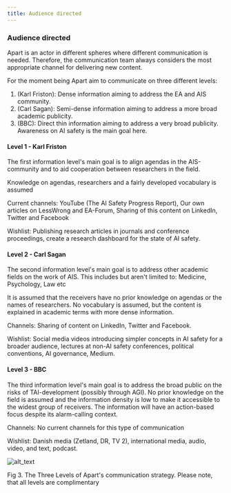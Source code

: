 ```yaml
---
title: Audience directed
---
```


<!-----

Yay, no errors, warnings, or alerts!

Conversion time: 0.546 seconds.


Using this Markdown file:

1. Paste this output into your source file.
2. See the notes and action items below regarding this conversion run.
3. Check the rendered output (headings, lists, code blocks, tables) for proper
   formatting and use a linkchecker before you publish this page.

Conversion notes:

* Docs to Markdown version 1.0β33
* Fri Sep 30 2022 04:39:34 GMT-0700 (PDT)
* Source doc: Workbook doc
* This is a partial selection. Check to make sure intra-doc links work.
----->

### Audience directed

Apart is an actor in different spheres where different communication is needed. Therefore, the communication team always considers the most appropriate channel for delivering new content.

For the moment being Apart aim to communicate on three different levels:

1. (Karl Friston): Dense information aiming to address the EA and AIS community.
2. (Carl Sagan): Semi-dense information aiming to address a more broad academic publicity.
3. (BBC): Direct thin information aiming to address a very broad publicity. Awareness on AI safety is the main goal here.

#### Level 1 - Karl Friston

The first information level's main goal is to align agendas in the AIS-community and to aid cooperation between researchers in the field.

Knowledge on agendas, researchers and a fairly developed vocabulary is assumed

Current channels: YouTube (The AI Safety Progress Report), Our own articles on LessWrong and EA-Forum, Sharing of this content on LinkedIn, Twitter and Facebook

Wishlist: Publishing research articles in journals and conference proceedings, create a research dashboard for the state of AI safety.

#### Level 2 - Carl Sagan

The second information level's main goal is to address other academic fields on the work of AIS. This includes but aren't limited to: Medicine, Psychology, Law etc

It is assumed that the receivers have no prior knowledge on agendas or the names of researchers. No vocabulary is assumed, but the content is explained in academic terms with more dense information.

Channels: Sharing of content on LinkedIn, Twitter and Facebook.

Wishlist: Social media videos introducing simpler concepts in AI safety for a broader audience, lectures at non-AI safety conferences, political conventions, AI governance, Medium.

#### Level 3 - BBC

The third information level's main goal is to address the broad public on the risks of TAI-development (possibly through AGI). No prior knowledge on the field is assumed and the information density is low to make it accessible to the widest group of receivers. The information will have an action-based focus despite its alarm-calling context.

Channels: No current channels for this type of communication

Wishlist: Danish media (Zetland, DR, TV 2), international media, audio, video, and text, podcast.

![alt_text](img/audience-directed.png "Audience directed")

Fig 3. The Three Levels of Apart's communication strategy. Please note, that all levels are complimentary
